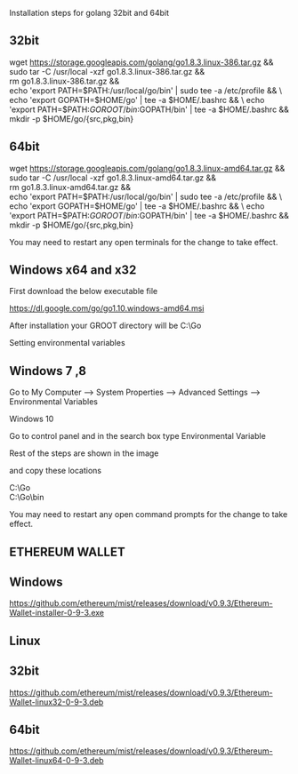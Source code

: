 Installation steps for golang 32bit and 64bit

32bit
-----


wget https://storage.googleapis.com/golang/go1.8.3.linux-386.tar.gz && \
sudo tar -C /usr/local -xzf go1.8.3.linux-386.tar.gz && \
rm go1.8.3.linux-386.tar.gz && \
echo 'export PATH=$PATH:/usr/local/go/bin' | sudo tee -a /etc/profile && \
echo 'export GOPATH=$HOME/go' | tee -a $HOME/.bashrc && \
echo 'export PATH=$PATH:$GOROOT/bin:$GOPATH/bin' | tee -a $HOME/.bashrc && \
mkdir -p $HOME/go/{src,pkg,bin}



64bit
-----


wget https://storage.googleapis.com/golang/go1.8.3.linux-amd64.tar.gz && \
sudo tar -C /usr/local -xzf go1.8.3.linux-amd64.tar.gz && \
rm go1.8.3.linux-amd64.tar.gz && \
echo 'export PATH=$PATH:/usr/local/go/bin' | sudo tee -a /etc/profile && \
echo 'export GOPATH=$HOME/go' | tee -a $HOME/.bashrc && \
echo 'export PATH=$PATH:$GOROOT/bin:$GOPATH/bin' | tee -a $HOME/.bashrc && \
mkdir -p $HOME/go/{src,pkg,bin}


You may need to restart any open terminals for the change to take effect. 

Windows x64 and x32
-------------------

First download the below executable file

https://dl.google.com/go/go1.10.windows-amd64.msi

After installation your GROOT directory will be C:\Go 

Setting environmental variables 

Windows 7 ,8 
-------------

Go to My Computer --> System Properties --> Advanced Settings --> Environmental Variables


Windows 10 

Go to control panel and in the search box type Environmental Variable 

Rest of the steps are shown in the image

and copy these locations

C:\Go\
C:\Go\bin

You may need to restart any open command prompts for the change to take effect. 



ETHEREUM WALLET
---------------

Windows
-------

https://github.com/ethereum/mist/releases/download/v0.9.3/Ethereum-Wallet-installer-0-9-3.exe


Linux
-----
32bit
-----
https://github.com/ethereum/mist/releases/download/v0.9.3/Ethereum-Wallet-linux32-0-9-3.deb


64bit
-----
https://github.com/ethereum/mist/releases/download/v0.9.3/Ethereum-Wallet-linux64-0-9-3.deb
